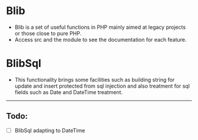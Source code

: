 # Blib
- Blib is a set of useful functions in PHP mainly aimed at legacy projects or those close to pure PHP.
- Access src and the module to see the documentation for each feature.


# BlibSql
- This functionality brings some facilities such as building string for update and insert protected from sql injection and also treatment for sql fields such as Date and DateTime treatment.

---

## Todo:
- [ ] BlibSql adapting to DateTime
